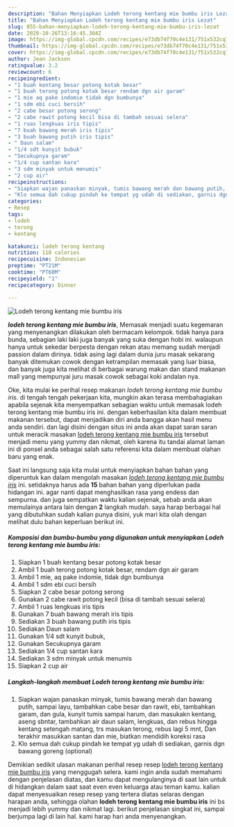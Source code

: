 ```yaml
---
description: "Bahan Menyiapkan Lodeh terong kentang mie bumbu iris Lezat"
title: "Bahan Menyiapkan Lodeh terong kentang mie bumbu iris Lezat"
slug: 855-bahan-menyiapkan-lodeh-terong-kentang-mie-bumbu-iris-lezat
date: 2020-10-26T13:16:45.304Z
image: https://img-global.cpcdn.com/recipes/e73db74f70c4e131/751x532cq70/lodeh-terong-kentang-mie-bumbu-iris-foto-resep-utama.jpg
thumbnail: https://img-global.cpcdn.com/recipes/e73db74f70c4e131/751x532cq70/lodeh-terong-kentang-mie-bumbu-iris-foto-resep-utama.jpg
cover: https://img-global.cpcdn.com/recipes/e73db74f70c4e131/751x532cq70/lodeh-terong-kentang-mie-bumbu-iris-foto-resep-utama.jpg
author: Jean Jackson
ratingvalue: 3.2
reviewcount: 6
recipeingredient:
- "1 buah kentang besar potong kotak besar"
- "1 buah terong potong kotak besar rendam dgn air garam"
- "1 mie aq pake indomie tidak dgn bumbunya"
- "1 sdm ebi cuci bersih"
- "2 cabe besar potong serong"
- "2 cabe rawit potong kecil bisa di tambah sesuai selera"
- "1 ruas lengkuas iris tipis"
- "7 buah bawang merah iris tipis"
- "3 buah bawang putih iris tipis"
- " Daun salam"
- "1/4 sdt kunyit bubuk"
- "Secukupnya garam"
- "1/4 cup santan kara"
- "3 sdm minyak untuk menumis"
- "2 cup air"
recipeinstructions:
- "Siapkan wajan panaskan minyak, tumis bawang merah dan bawang putih, sampai layu, tambahkan cabe besar dan rawit, ebi, tambahkan garam, dan gula, kunyit tumis sampai harum, dan masukakn kentang, aseng sbntar, tambahkan air daun salam, lengkuas, dan rebus hingga kentang setengah matang, trs masukan terong, rebus lagi 5 mnt, Dan terakhir masukkan santan dan mie, biatkan mendidih koreksi rasa"
- "Klo semua dah cukup pindah ke tempat yg udah di sediakan, garnis dgn bawang goreng (optional)"
categories:
- Resep
tags:
- lodeh
- terong
- kentang

katakunci: lodeh terong kentang 
nutrition: 110 calories
recipecuisine: Indonesian
preptime: "PT21M"
cooktime: "PT60M"
recipeyield: "1"
recipecategory: Dinner

---
```



![Lodeh terong kentang mie bumbu iris](https://img-global.cpcdn.com/recipes/e73db74f70c4e131/751x532cq70/lodeh-terong-kentang-mie-bumbu-iris-foto-resep-utama.jpg)

<b><i>lodeh terong kentang mie bumbu iris</i></b>, Memasak menjadi suatu kegemaran yang menyenangkan dilakukan oleh bermacam kelompok. tidak hanya para bunda, sebagian laki laki juga banyak yang suka dengan hobi ini. walaupun hanya untuk sekedar berpesta dengan rekan atau memang sudah menjadi passion dalam dirinya. tidak asing lagi dalam dunia juru masak sekarang banyak ditemukan cowok dengan ketrampilan memasak yang luar biasa, dan banyak juga kita melihat di berbagai warung makan dan stand makanan mall yang mempunyai juru masak cowok sebagai koki andalan nya.



Oke, kita mulai ke perihal resep makanan <i>lodeh terong kentang mie bumbu iris</i>. di tengah tengah pekerjaan kita, mungkin akan terasa membahagiakan apabila sejenak kita menyempatkan sebagian waktu untuk memasak lodeh terong kentang mie bumbu iris ini. dengan keberhasilan kita dalam membuat makanan tersebut, dapat menjadikan diri anda bangga akan hasil menu anda sendiri. dan lagi disini dengan situs ini anda akan dapat saran saran untuk meracik masakan <u>lodeh terong kentang mie bumbu iris</u> tersebut menjadi menu yang yummy dan nikmat, oleh karena itu tandai alamat laman ini di ponsel anda sebagai salah satu referensi kita dalam membuat olahan baru yang enak.


Saat ini langsung saja kita mulai untuk menyiapkan bahan bahan yang diperuntuk kan dalam mengolah masakan <u><i>lodeh terong kentang mie bumbu iris</i></u> ini. setidaknya harus ada <b>15</b> bahan bahan yang diperlukan pada hidangan ini. agar nanti dapat menghasilkan rasa yang endess dan sempurna. dan juga sempatkan waktu kalian sejenak, sebab anda akan memulainya antara lain dengan <b>2</b> langkah mudah. saya harap berbagai hal yang dibutuhkan sudah kalian punya disini, yuk mari kita olah dengan melihat dulu bahan keperluan berikut ini.

<!--inarticleads1-->

##### Komposisi dan bumbu-bumbu yang digunakan untuk menyiapkan Lodeh terong kentang mie bumbu iris:

1. Siapkan 1 buah kentang besar potong kotak besar
1. Ambil 1 buah terong potong kotak besar, rendam dgn air garam
1. Ambil 1 mie, aq pake indomie, tidak dgn bumbunya
1. Ambil 1 sdm ebi cuci bersih
1. Siapkan 2 cabe besar potong serong
1. Gunakan 2 cabe rawit potong kecil (bisa di tambah sesuai selera)
1. Ambil 1 ruas lengkuas iris tipis
1. Gunakan 7 buah bawang merah iris tipis
1. Sediakan 3 buah bawang putih iris tipis
1. Sediakan  Daun salam
1. Gunakan 1/4 sdt kunyit bubuk,
1. Gunakan Secukupnya garam
1. Sediakan 1/4 cup santan kara
1. Sediakan 3 sdm minyak untuk menumis
1. Siapkan 2 cup air




<!--inarticleads2-->

##### Langkah-langkah membuat Lodeh terong kentang mie bumbu iris:

1. Siapkan wajan panaskan minyak, tumis bawang merah dan bawang putih, sampai layu, tambahkan cabe besar dan rawit, ebi, tambahkan garam, dan gula, kunyit tumis sampai harum, dan masukakn kentang, aseng sbntar, tambahkan air daun salam, lengkuas, dan rebus hingga kentang setengah matang, trs masukan terong, rebus lagi 5 mnt, Dan terakhir masukkan santan dan mie, biatkan mendidih koreksi rasa
1. Klo semua dah cukup pindah ke tempat yg udah di sediakan, garnis dgn bawang goreng (optional)




Demikian sedikit ulasan makanan perihal resep resep <u>lodeh terong kentang mie bumbu iris</u> yang menggugah selera. kami ingin anda sudah memahami dengan penjelasan diatas, dan kamu dapat mengulanginya di saat lain untuk di hidangkan dalam saat saat even even keluarga atau teman kamu. kalian dapat menyesuaikan resep resep yang tertera diatas selaras dengan harapan anda, sehingga olahan <b>lodeh terong kentang mie bumbu iris</b> ini bs menjadi lebih yummy dan nikmat lagi. berikut penjelasan singkat ini, sampai berjumpa lagi di lain hal. kami harap hari anda menyenangkan.
